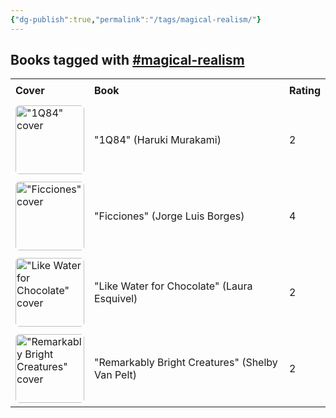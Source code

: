 ```yaml
---
{"dg-publish":true,"permalink":"/tags/magical-realism/"}
---
```



<h2><span>Books tagged with <a href="#magical-realism" class="tag" target="_blank" rel="noopener nofollow">#magical-realism</a></span></h2><table style="border-collapse: collapse; width: 100%; font-family: inherit;"><tbody><tr><th style="text-align: left; padding: 8px; border-bottom: 2px solid var(--text-accent); background-color: var(--background-secondary);">Cover</th><th style="text-align: left; padding: 8px; border-bottom: 2px solid var(--text-accent); background-color: var(--background-secondary);">Book</th><th style="text-align: left; padding: 8px; border-bottom: 2px solid var(--text-accent); background-color: var(--background-secondary);">Rating</th></tr><tr style="background-color: var(--background-primary); transition: background-color 0.2s;"><td style="padding: 6px 8px;"><a href="obsidian://open?vault=Obsidian%20Vault&amp;file=books%2FHaruki%20Murakami%20-%201Q84.md"><img src="http://books.google.com/books/content?id=zlVhEAAAQBAJ&amp;printsec=frontcover&amp;img=1&amp;zoom=1&amp;edge=curl&amp;source=gbs_api" alt="&quot;1Q84&quot; cover" width="110" style="border-radius: 6px;"></a></td><td style="padding: 6px 8px;"><a href="obsidian://open?vault=Obsidian%20Vault&amp;file=books%2FHaruki%20Murakami%20-%201Q84.md" style="text-decoration: none; color: var(--text-normal);">"1Q84" (Haruki Murakami)</a></td><td style="padding: 6px 8px;">2</td></tr><tr style="background-color: var(--background-modifier-hover); transition: background-color 0.2s;"><td style="padding: 6px 8px;"><a href="obsidian://open?vault=Obsidian%20Vault&amp;file=books%2FJorge%20Luis%20Borges%20-%20Ficciones.md"><img src="http://books.google.com/books/content?id=-VdAAQAAIAAJ&amp;printsec=frontcover&amp;img=1&amp;zoom=1&amp;source=gbs_api" alt="&quot;Ficciones&quot; cover" width="110" style="border-radius: 6px;"></a></td><td style="padding: 6px 8px;"><a href="obsidian://open?vault=Obsidian%20Vault&amp;file=books%2FJorge%20Luis%20Borges%20-%20Ficciones.md" style="text-decoration: none; color: var(--text-normal);">"Ficciones" (Jorge Luis Borges)</a></td><td style="padding: 6px 8px;">4</td></tr><tr style="background-color: var(--background-primary); transition: background-color 0.2s;"><td style="padding: 6px 8px;"><a href="obsidian://open?vault=Obsidian%20Vault&amp;file=books%2FLaura%20Esquivel%20-%20Like%20Water%20for%20Chocolate.md"><img src="http://books.google.com/books/content?id=uzqNEAAAQBAJ&amp;printsec=frontcover&amp;img=1&amp;zoom=1&amp;source=gbs_api" alt="&quot;Like Water for Chocolate&quot; cover" width="110" style="border-radius: 6px;"></a></td><td style="padding: 6px 8px;"><a href="obsidian://open?vault=Obsidian%20Vault&amp;file=books%2FLaura%20Esquivel%20-%20Like%20Water%20for%20Chocolate.md" style="text-decoration: none; color: var(--text-normal);">"Like Water for Chocolate" (Laura Esquivel)</a></td><td style="padding: 6px 8px;">2</td></tr><tr style="background-color: var(--background-modifier-hover); transition: background-color 0.2s;"><td style="padding: 6px 8px;"><a href="obsidian://open?vault=Obsidian%20Vault&amp;file=books%2FShelby%20Van%20Pelt%20-%20Remarkably%20Bright%20Creatures.md"><img src="http://books.google.com/books/content?id=rKqWzgEACAAJ&amp;printsec=frontcover&amp;img=1&amp;zoom=1&amp;source=gbs_api" alt="&quot;Remarkably Bright Creatures&quot; cover" width="110" style="border-radius: 6px;"></a></td><td style="padding: 6px 8px;"><a href="obsidian://open?vault=Obsidian%20Vault&amp;file=books%2FShelby%20Van%20Pelt%20-%20Remarkably%20Bright%20Creatures.md" style="text-decoration: none; color: var(--text-normal);">"Remarkably Bright Creatures" (Shelby Van Pelt)</a></td><td style="padding: 6px 8px;">2</td></tr></tbody></table>
